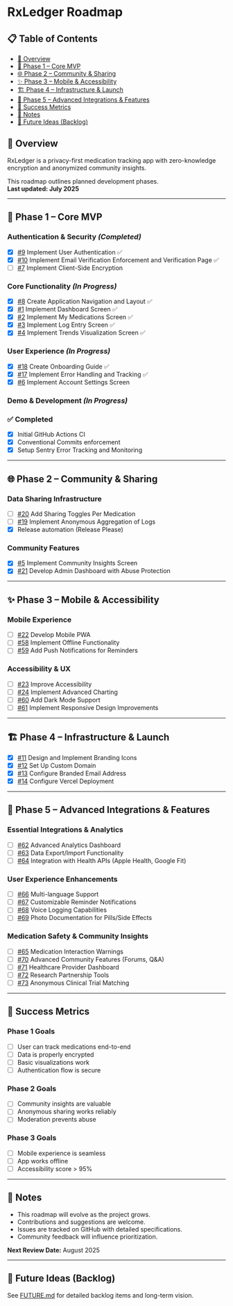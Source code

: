 # RxLedger Roadmap

## 📋 Table of Contents

- [🎯 Overview](#-overview)
- [🚀 Phase 1 – Core MVP](#-phase-1--core-mvp)
- [🌐 Phase 2 – Community & Sharing](#-phase-2--community--sharing)
- [✨ Phase 3 – Mobile & Accessibility](#-phase-3--mobile--accessibility)
- [🏗️ Phase 4 – Infrastructure & Launch](#-phase-4--infrastructure--launch)
- [🔮 Phase 5 – Advanced Integrations & Features](#-phase-5--advanced-integrations--features)
- [🎯 Success Metrics](#-success-metrics)
- [📝 Notes](#-notes)
- [🌱 Future Ideas (Backlog)](FUTURE.md)

## 🎯 Overview

RxLedger is a privacy-first medication tracking app with zero-knowledge encryption and anonymized community insights.

This roadmap outlines planned development phases.  
**Last updated: July 2025**

---

## 🚀 Phase 1 – Core MVP

### Authentication & Security _(Completed)_

- [x] [#9](https://github.com/thef4tdaddy/RxLedger/issues/9) Implement User Authentication ✅
- [x] [#10](https://github.com/thef4tdaddy/RxLedger/issues/10) Implement Email Verification Enforcement and Verification Page ✅
- [ ] [#7](https://github.com/thef4tdaddy/RxLedger/issues/7) Implement Client-Side Encryption

### Core Functionality _(In Progress)_

- [x] [#8](https://github.com/thef4tdaddy/RxLedger/issues/8) Create Application Navigation and Layout ✅
- [x] [#1](https://github.com/thef4tdaddy/RxLedger/issues/1) Implement Dashboard Screen ✅
- [x] [#2](https://github.com/thef4tdaddy/RxLedger/issues/2) Implement My Medications Screen ✅
- [x] [#3](https://github.com/thef4tdaddy/RxLedger/issues/3) Implement Log Entry Screen ✅
- [x] [#4](https://github.com/thef4tdaddy/RxLedger/issues/4) Implement Trends Visualization Screen ✅

### User Experience _(In Progress)_

- [x] [#18](https://github.com/thef4tdaddy/RxLedger/issues/18) Create Onboarding Guide ✅
- [x] [#17](https://github.com/thef4tdaddy/RxLedger/issues/17) Implement Error Handling and Tracking ✅
- [x] [#6](https://github.com/thef4tdaddy/RxLedger/issues/6) Implement Account Settings Screen

### Demo & Development _(In Progress)_

### ✅ Completed

- [x] Initial GitHub Actions CI
- [x] Conventional Commits enforcement
- [x] Setup Sentry Error Tracking and Monitoring

---

## 🌐 Phase 2 – Community & Sharing

### Data Sharing Infrastructure

- [ ] [#20](https://github.com/thef4tdaddy/RxLedger/issues/20) Add Sharing Toggles Per Medication
- [ ] [#19](https://github.com/thef4tdaddy/RxLedger/issues/19) Implement Anonymous Aggregation of Logs
- [x] Release automation (Release Please)

### Community Features

- [x] [#5](https://github.com/thef4tdaddy/RxLedger/issues/5) Implement Community Insights Screen
- [x] [#21](https://github.com/thef4tdaddy/RxLedger/issues/21) Develop Admin Dashboard with Abuse Protection

---

## ✨ Phase 3 – Mobile & Accessibility

### Mobile Experience

- [ ] [#22](https://github.com/thef4tdaddy/RxLedger/issues/22) Develop Mobile PWA
- [ ] [#58](https://github.com/thef4tdaddy/RxLedger/issues/58) Implement Offline Functionality
- [ ] [#59](https://github.com/thef4tdaddy/RxLedger/issues/59) Add Push Notifications for Reminders

### Accessibility & UX

- [ ] [#23](https://github.com/thef4tdaddy/RxLedger/issues/23) Improve Accessibility
- [ ] [#24](https://github.com/thef4tdaddy/RxLedger/issues/24) Implement Advanced Charting
- [ ] [#60](https://github.com/thef4tdaddy/RxLedger/issues/60) Add Dark Mode Support
- [ ] [#61](https://github.com/thef4tdaddy/RxLedger/issues/61) Implement Responsive Design Improvements

---

## 🏗️ Phase 4 – Infrastructure & Launch

- [x] [#11](https://github.com/thef4tdaddy/RxLedger/issues/11) Design and Implement Branding Icons
- [x] [#12](https://github.com/thef4tdaddy/RxLedger/issues/12) Set Up Custom Domain
- [x] [#13](https://github.com/thef4tdaddy/RxLedger/issues/13) Configure Branded Email Address
- [x] [#14](https://github.com/thef4tdaddy/RxLedger/issues/14) Configure Vercel Deployment

---

## 🔮 Phase 5 – Advanced Integrations & Features

### Essential Integrations & Analytics

- [ ] [#62](https://github.com/thef4tdaddy/RxLedger/issues/62) Advanced Analytics Dashboard
- [ ] [#63](https://github.com/thef4tdaddy/RxLedger/issues/63) Data Export/Import Functionality
- [ ] [#64](https://github.com/thef4tdaddy/RxLedger/issues/64) Integration with Health APIs (Apple Health, Google Fit)

### User Experience Enhancements

- [ ] [#66](https://github.com/thef4tdaddy/RxLedger/issues/66) Multi-language Support
- [ ] [#67](https://github.com/thef4tdaddy/RxLedger/issues/67) Customizable Reminder Notifications
- [ ] [#68](https://github.com/thef4tdaddy/RxLedger/issues/68) Voice Logging Capabilities
- [ ] [#69](https://github.com/thef4tdaddy/RxLedger/issues/69) Photo Documentation for Pills/Side Effects

### Medication Safety & Community Insights

- [ ] [#65](https://github.com/thef4tdaddy/RxLedger/issues/65) Medication Interaction Warnings
- [ ] [#70](https://github.com/thef4tdaddy/RxLedger/issues/70) Advanced Community Features (Forums, Q&A)
- [ ] [#71](https://github.com/thef4tdaddy/RxLedger/issues/71) Healthcare Provider Dashboard
- [ ] [#72](https://github.com/thef4tdaddy/RxLedger/issues/72) Research Partnership Tools
- [ ] [#73](https://github.com/thef4tdaddy/RxLedger/issues/73) Anonymous Clinical Trial Matching

---

## 🎯 Success Metrics

### Phase 1 Goals

- [ ] User can track medications end-to-end
- [ ] Data is properly encrypted
- [ ] Basic visualizations work
- [ ] Authentication flow is secure

### Phase 2 Goals

- [ ] Community insights are valuable
- [ ] Anonymous sharing works reliably
- [ ] Moderation prevents abuse

### Phase 3 Goals

- [ ] Mobile experience is seamless
- [ ] App works offline
- [ ] Accessibility score > 95%

---

## 📝 Notes

- This roadmap will evolve as the project grows.
- Contributions and suggestions are welcome.
- Issues are tracked on GitHub with detailed specifications.
- Community feedback will influence prioritization.

**Next Review Date:** August 2025

---

## 🌱 Future Ideas (Backlog)

See [FUTURE.md](FUTURE.md) for detailed backlog items and long-term vision.
